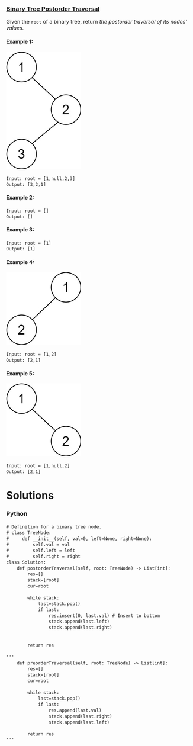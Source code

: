 ### [Binary Tree Postorder Traversal](https://leetcode.com/problems/binary-tree-postorder-traversal/) <br>

Given the `root` of a binary tree, return *the postorder traversal of its nodes' values*.


#### Example 1:
<img src="../../../../../images/145pre1.jpg">

```
Input: root = [1,null,2,3]
Output: [3,2,1]

```

#### Example 2:

```
Input: root = []
Output: []

```


#### Example 3:

```
Input: root = [1]
Output: [1]

```

#### Example 4:
<img src="../../../../../images/145pre3.jpg">

```
Input: root = [1,2]
Output: [2,1]

```


#### Example 5:
<img src="../../../../../images/145pre2.jpg">

```
Input: root = [1,null,2]
Output: [2,1]

```


# Solutions

### Python
```
# Definition for a binary tree node.
# class TreeNode:
#     def __init__(self, val=0, left=None, right=None):
#         self.val = val
#         self.left = left
#         self.right = right
class Solution:
    def postorderTraversal(self, root: TreeNode) -> List[int]:
        res=[]
        stack=[root]
        cur=root

        while stack:
            last=stack.pop()
            if last:
                res.insert(0, last.val) # Insert to bottom
                stack.append(last.left)
                stack.append(last.right)
                
        
        return res
    
'''
    def preorderTraversal(self, root: TreeNode) -> List[int]:
        res=[]
        stack=[root]
        cur=root

        while stack:
            last=stack.pop()
            if last:
                res.append(last.val)
                stack.append(last.right)
                stack.append(last.left)
        
        return res
'''    

```
